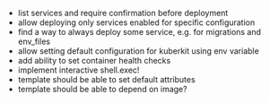 - list services and require confirmation before deployment
- allow deploying only services enabled for specific configuration
- find a way to always deploy some service, e.g. for migrations and env_files
- allow setting default configuration for kuberkit using env variable
- add ability to set container health checks
- implement interactive shell.exec!
- template should be able to set default attributes
- template should be able to depend on image?